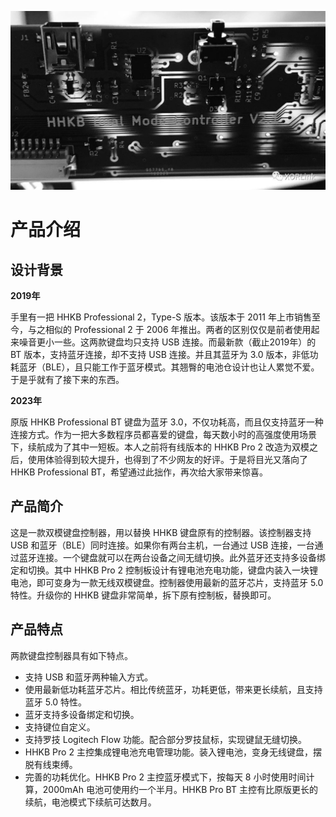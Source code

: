 ![HHKB Dual Mode Controller](../images/hhkb_black.jpeg)
# 产品介绍

## 设计背景
**2019年**

手里有一把 HHKB Professional 2，Type-S 版本。该版本于 2011 年上市销售至今，与之相似的 Professional 2 于 2006 年推出。两者的区别仅仅是前者使用起来噪音更小一些。这两款键盘均只支持 USB 连接。而最新款（截止2019年）的 BT 版本，支持蓝牙连接，却不支持 USB 连接。并且其蓝牙为 3.0 版本，非低功耗蓝牙（BLE），且只能工作于蓝牙模式。其翘臀的电池仓设计也让人累觉不爱。于是乎就有了接下来的东西。

**2023年**

原版 HHKB Professional BT 键盘为蓝牙 3.0，不仅功耗高，而且仅支持蓝牙一种连接方式。作为一把大多数程序员都喜爱的键盘，每天数小时的高强度使用场景下，续航成为了其中一短板。本人之前将有线版本的 HHKB Pro 2 改造为双模之后，使用体验得到较大提升，也得到了不少网友的好评。于是将目光又落向了 HHKB Professional BT，希望通过此拙作，再次给大家带来惊喜。

## 产品简介

这是一款双模键盘控制器，用以替换 HHKB 键盘原有的控制器。该控制器支持 USB 和蓝牙（BLE）同时连接。如果你有两台主机，一台通过 USB 连接，一台通过蓝牙连接。一个键盘就可以在两台设备之间无缝切换。此外蓝牙还支持多设备绑定和切换。其中 HHKB Pro 2 控制板设计有锂电池充电功能，键盘内装入一块锂电池，即可变身为一款无线双模键盘。控制器使用最新的蓝牙芯片，支持蓝牙 5.0 特性。升级你的 HHKB 键盘非常简单，拆下原有控制板，替换即可。

## 产品特点
两款键盘控制器具有如下特点。
* 支持 USB 和蓝牙两种输入方式。
* 使用最新低功耗蓝牙芯片。相比传统蓝牙，功耗更低，带来更长续航，且支持蓝牙 5.0 特性。
* 蓝牙支持多设备绑定和切换。
* 支持键位自定义。
* 支持罗技 Logitech Flow 功能。配合部分罗技鼠标，实现键鼠无缝切换。
* HHKB Pro 2 主控集成锂电池充电管理功能。装入锂电池，变身无线键盘，摆脱有线束缚。
* 完善的功耗优化。HHKB Pro 2 主控蓝牙模式下，按每天 8 小时使用时间计算，2000mAh 电池可使用约一个半月。HHKB Pro BT 主控有比原版更长的续航，电池模式下续航可达数月。